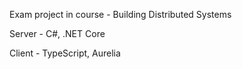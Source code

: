 Exam project in course - Building Distributed Systems

Server - C#, .NET Core

Client - TypeScript, Aurelia